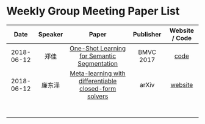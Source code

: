 # Weekly Group Meeting Paper List

|    Date    | Speaker |                            Paper                             | Publisher |               Website / Code                |
| :--------: | :-----: | :----------------------------------------------------------: | :-------: | :-----------------------------------------: |
| 2018-06-12 |  郑佳   | [One-Shot Learning for Semantic Segmentation](https://arxiv.org/pdf/1709.03410.pdf) | BMVC 2017 |  [code](https://github.com/lzzcd001/OSLSM)  |
| 2018-06-12 | 廉东泽  | [Meta-learning with differentiable closed-form solvers](https://arxiv.org/pdf/1805.08136.pdf) |   arXiv   | [website](https://arxiv.org/abs/1805.08136) |
|            |         |                                                              |           |                                             |
|            |         |                                                              |           |                                             |
|            |         |                                                              |           |                                             |
|            |         |                                                              |           |                                             |
|            |         |                                                              |           |                                             |
|            |         |                                                              |           |                                             |
|            |         |                                                              |           |                                             |

